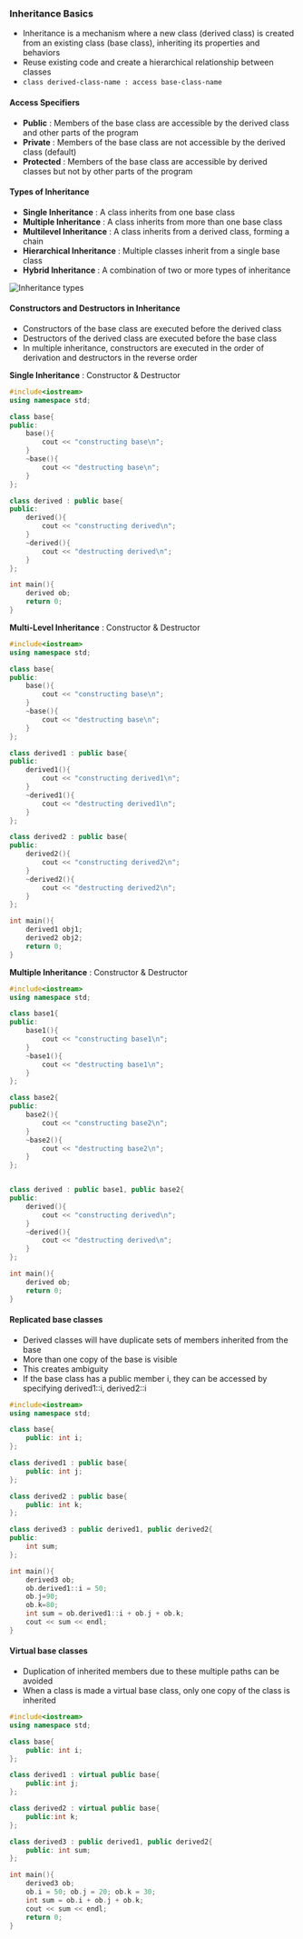 ### Inheritance Basics
- Inheritance is a mechanism where a new class (derived class) is created from an existing class (base class), inheriting its properties and behaviors
- Reuse existing code and create a hierarchical relationship between classes
- `class derived-class-name : access base-class-name`

#### Access Specifiers
- **Public** : Members of the base class are accessible by the derived class and other parts of the program
- **Private** : Members of the base class are not accessible by the derived class (default)
- **Protected** : Members of the base class are accessible by derived classes but not by other parts of the program

#### Types of Inheritance
- **Single Inheritance** : A class inherits from one base class
- **Multiple Inheritance** : A class inherits from more than one base class
- **Multilevel Inheritance** : A class inherits from a derived class, forming a chain
- **Hierarchical Inheritance** : Multiple classes inherit from a single base class
- **Hybrid Inheritance** : A combination of two or more types of inheritance

![Inheritance types](images/inheritance.png)

#### Constructors and Destructors in Inheritance
- Constructors of the base class are executed before the derived class
- Destructors of the derived class are executed before the base class
- In multiple inheritance, constructors are executed in the order of derivation and destructors in the reverse order

**Single Inheritance** : Constructor & Destructor
```C++
#include<iostream>
using namespace std;

class base{
public:
    base(){
        cout << "constructing base\n";
    }
    ~base(){ 
        cout << "destructing base\n";
    }
};

class derived : public base{
public:
    derived(){
        cout << "constructing derived\n";
    }
    ~derived(){
        cout << "destructing derived\n";
    }
};

int main(){
    derived ob;
    return 0;
}
```

**Multi-Level Inheritance** : Constructor & Destructor
```C++
#include<iostream>
using namespace std;

class base{
public:
    base(){
        cout << "constructing base\n";
    }
    ~base(){ 
        cout << "destructing base\n";
    }
};

class derived1 : public base{
public:
    derived1(){
        cout << "constructing derived1\n";
    }
    ~derived1(){
        cout << "destructing derived1\n";
    }
};

class derived2 : public base{
public:
    derived2(){
        cout << "constructing derived2\n";
    }
    ~derived2(){
        cout << "destructing derived2\n";
    }
};

int main(){
    derived1 obj1;
    derived2 obj2;
    return 0;
}
```

**Multiple Inheritance** : Constructor & Destructor
```C++
#include<iostream>
using namespace std;

class base1{
public:
    base1(){
        cout << "constructing base1\n";
    }
    ~base1(){ 
        cout << "destructing base1\n";
    }
};

class base2{
public:
    base2(){
        cout << "constructing base2\n";
    }
    ~base2(){ 
        cout << "destructing base2\n";
    }
};


class derived : public base1, public base2{
public:
    derived(){
        cout << "constructing derived\n";
    }
    ~derived(){
        cout << "destructing derived\n";
    }
};

int main(){
    derived ob;
    return 0;
}
```

#### Replicated base classes
- Derived classes will have duplicate sets of members inherited from the base 
- More than one copy of the base is visible
- This creates ambiguity
- If the base class has a public member i, they can be accessed by specifying derived1::i, derived2::i

```C++
#include<iostream>
using namespace std;

class base{
    public: int i; 
};

class derived1 : public base{ 
    public: int j; 
};

class derived2 : public base{ 
    public: int k; 
};

class derived3 : public derived1, public derived2{
public:
    int sum;
};

int main(){
    derived3 ob;
    ob.derived1::i = 50;
    ob.j=90;
    ob.k=80;
    int sum = ob.derived1::i + ob.j + ob.k;
    cout << sum << endl;
}
```

#### Virtual base classes
- Duplication of inherited members due to these multiple paths can be avoided
- When a class is made a virtual base class, only one copy of the class is inherited

```C++
#include<iostream>
using namespace std;

class base{
    public: int i;
};

class derived1 : virtual public base{
    public:int j;
};

class derived2 : virtual public base{
    public:int k;
};

class derived3 : public derived1, public derived2{ 
    public: int sum; 
};

int main(){
    derived3 ob;
    ob.i = 50; ob.j = 20; ob.k = 30;
    int sum = ob.i + ob.j + ob.k;
    cout << sum << endl;
    return 0;
}
```